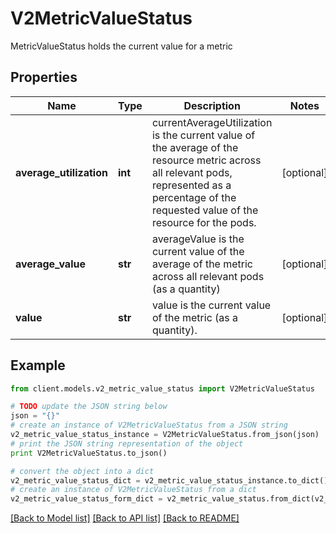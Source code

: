 # V2MetricValueStatus

MetricValueStatus holds the current value for a metric

## Properties
Name | Type | Description | Notes
------------ | ------------- | ------------- | -------------
**average_utilization** | **int** | currentAverageUtilization is the current value of the average of the resource metric across all relevant pods, represented as a percentage of the requested value of the resource for the pods. | [optional] 
**average_value** | **str** | averageValue is the current value of the average of the metric across all relevant pods (as a quantity) | [optional] 
**value** | **str** | value is the current value of the metric (as a quantity). | [optional] 

## Example

```python
from client.models.v2_metric_value_status import V2MetricValueStatus

# TODO update the JSON string below
json = "{}"
# create an instance of V2MetricValueStatus from a JSON string
v2_metric_value_status_instance = V2MetricValueStatus.from_json(json)
# print the JSON string representation of the object
print V2MetricValueStatus.to_json()

# convert the object into a dict
v2_metric_value_status_dict = v2_metric_value_status_instance.to_dict()
# create an instance of V2MetricValueStatus from a dict
v2_metric_value_status_form_dict = v2_metric_value_status.from_dict(v2_metric_value_status_dict)
```
[[Back to Model list]](../README.md#documentation-for-models) [[Back to API list]](../README.md#documentation-for-api-endpoints) [[Back to README]](../README.md)


